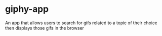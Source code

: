 # giphy-app
An app that allows users to search for gifs related to a topic of their choice then displays those gifs in the browser
